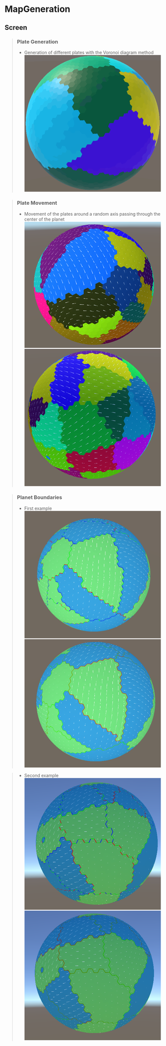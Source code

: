 # MapGeneration
## Screen

> ### Plate Generation
> - Generation of different plates with the Voronoi diagram method
> ![](https://github.com/QuentinLadoire/MapGeneration/blob/main/Screens/TectonicPlatesVoronoiGeneration.gif)

> ### Plate Movement
> - Movement of the plates around a random axis passing through the center of the planet
> ![](https://github.com/QuentinLadoire/MapGeneration/blob/main/Screens/PlateMovement_00.PNG)
> ![](https://github.com/QuentinLadoire/MapGeneration/blob/main/Screens/PlateMovement_01.PNG)

> ### Planet Boundaries
> - First example
> ![](https://github.com/QuentinLadoire/MapGeneration/blob/main/Screens/BoundaryType_00.PNG)
> ![](https://github.com/QuentinLadoire/MapGeneration/blob/main/Screens/BoundaryStress_00.PNG)

> - Second example
> ![](https://github.com/QuentinLadoire/MapGeneration/blob/main/Screens/BoundaryType_01.PNG)
> ![](https://github.com/QuentinLadoire/MapGeneration/blob/main/Screens/BoundaryStress_01.PNG)

